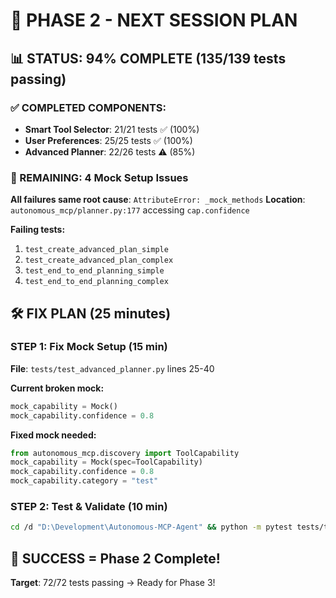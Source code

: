 # 🎯 PHASE 2 - NEXT SESSION PLAN

## 📊 STATUS: 94% COMPLETE (135/139 tests passing)

### ✅ COMPLETED COMPONENTS:
- **Smart Tool Selector**: 21/21 tests ✅ (100%)
- **User Preferences**: 25/25 tests ✅ (100%)  
- **Advanced Planner**: 22/26 tests ⚠️ (85%)

### 🔧 REMAINING: 4 Mock Setup Issues

**All failures same root cause**: `AttributeError: _mock_methods`
**Location**: `autonomous_mcp/planner.py:177` accessing `cap.confidence`

**Failing tests:**
1. `test_create_advanced_plan_simple`
2. `test_create_advanced_plan_complex`
3. `test_end_to_end_planning_simple` 
4. `test_end_to_end_planning_complex`

## 🛠️ FIX PLAN (25 minutes)

### STEP 1: Fix Mock Setup (15 min)
**File**: `tests/test_advanced_planner.py` lines 25-40

**Current broken mock:**
```python
mock_capability = Mock()
mock_capability.confidence = 0.8
```

**Fixed mock needed:**
```python
from autonomous_mcp.discovery import ToolCapability
mock_capability = Mock(spec=ToolCapability)
mock_capability.confidence = 0.8
mock_capability.category = "test"
```

### STEP 2: Test & Validate (10 min)
```bash
cd /d "D:\Development\Autonomous-MCP-Agent" && python -m pytest tests/test_advanced_planner.py -v
```

## 🎯 SUCCESS = Phase 2 Complete!
**Target**: 72/72 tests passing → Ready for Phase 3!